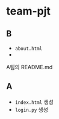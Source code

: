 # team-pjt

## B

- `about.html`
- 
A팀의 README.md



## A 

- `index.html` 생성
- `login.py` 생성





## 
